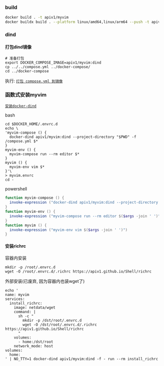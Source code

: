 ### build

```bash
docker build . -t apiv1/myvim
docker buildx build . --platform linux/amd64,linux/arm64 --push -t apiv1/myvim
```

### dind

#### 打包dind镜像

```shell
# 准备打包
export DOCKER_COMPOSE_IMAGE=apiv1/myvim:dind
cp ../../compose.yml ../docker-compose/
cd ../docker-compose
```

执行: [`打包 compose.yml 到镜像`](../docker-compose/README.md#打包配置到镜像-示例)

### 函数式安装myvim
[`安装docker-dind`](../dind/README.md#docker-dind)

bash
```shell
cd $DOCKER_HOME/.envrc.d
echo \
'myvim-compose () {
  docker-dind apiv1/myvim:dind --project-directory "$PWD" -f /compose.yml $*
}
myvim-env () {
  myvim-compose run --rm editor $*
}
myvim () {
  myvim-env vim $*
}'\
> myvim.envrc
cd -
```
powershell
```powershell
function myvim-compose () {
  invoke-expression ("docker-dind apiv1/myvim:dind --project-directory $( docker-path $PWD.Path ) -f /compose.yml $($args -join ' ')")
}
function myvim-env () {
  invoke-expression ("myvim-compose run --rm editor $($args -join ' ')")
}
function myvim () {
  invoke-expression ("myvim-env vim $($args -join ' ')")
}
```

#### 安装richrc
容器内安装
```shell
mkdir -p /root/.envrc.d
wget -O /root/.envrc.d/.richrc https://apiv1.github.io/Shell/richrc
```
外部安装(已废弃, 因为容器内也装wget了)
```shell
echo '
name: myvim
services:
  install_richrc:
    image: netdata/wget
    command: |
      sh -c "
        mkdir -p /dst/root/.envrc.d
        wget -O /dst/root/.envrc.d/.richrc https://apiv1.github.io/Shell/richrc
      "
    volumes:
      - home:/dst/root
    network_mode: host
volumes:
  home:
' | NO_TTY=1 docker-dind apiv1/myvim:dind -f - run --rm install_richrc
```
